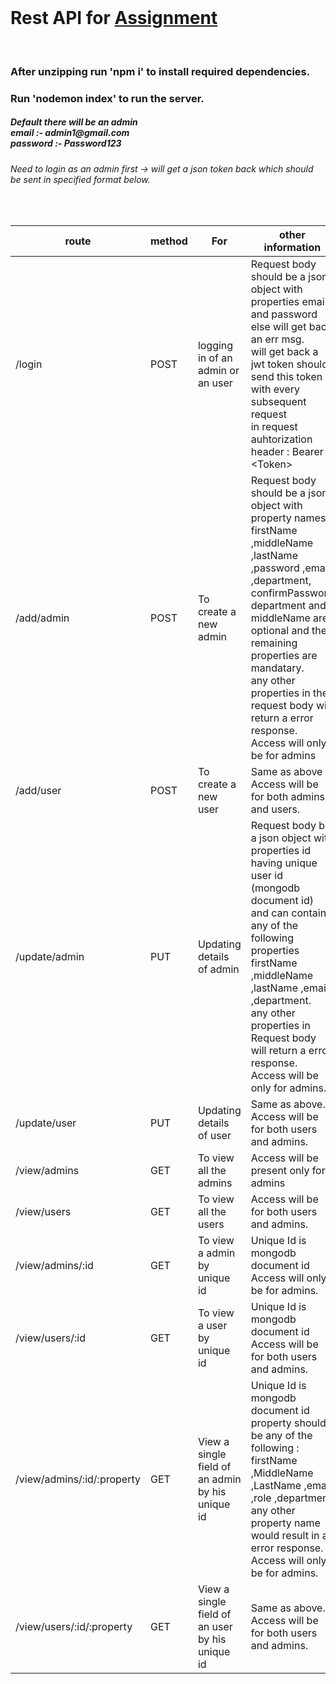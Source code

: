 <!DOCTYPE html>
<html lang="en">

<head>
    <meta charset="UTF-8" />
    <meta http-equiv="X-UA-Compatible" content="IE=edge" />
    <meta name="viewport" content="width=device-width, initial-scale=1.0" />
    <link href="https://cdn.jsdelivr.net/npm/bootstrap@5.2.0/dist/css/bootstrap.min.css" rel="stylesheet"
        integrity="sha384-gH2yIJqKdNHPEq0n4Mqa/HGKIhSkIHeL5AyhkYV8i59U5AR6csBvApHHNl/vI1Bx" crossorigin="anonymous" />
</head>

<body>
    <br/>
    <h1>Rest API for <a href="https://drive.google.com/file/d/114AhDA0rn2jGcwGuN1J8DjVzs9tUyMpm/view?usp=share_link">Assignment</a></h1>
    <br/>
    <h3>After unzipping run 'npm i' to install required dependencies.</h3>
    <h3>Run 'nodemon index' to run the server.</h3>
    <h5>Default there will be an admin
        <br/>
        email :- admin1@gmail.com
        <br/>
        password :- Password123
    </h5>
    <h6>Need to login as an admin first -> will get a json token back which should be sent in specified format below.</h6>
    <br/>
    <table class="table table-striped">
        <thead>
            <th scope="col">route</th>
            <th scope="col">method</th>
            <th scope="col">For</th>
            <th scope="col">other information</th>
        </thead>
        <tbody>
            <tr>
                <td>/login</td>
                <td>POST</td>
                <td>logging in of an admin or an user</td>
                <td>Request body should be a json object with properties email and password else will get back an err msg.
                    <br/>
                    will get back a jwt token should send this token with every subsequent request 
                    <br/>
                    in request auhtorization header : Bearer &ltToken&gt 
                </td>
            </tr>
            <tr>
                <td>/add/admin</td>
                <td>POST</td>
                <td>To create a new admin</td>
                <td>Request body should be a json object with property names : firstName ,middleName ,lastName ,password ,email ,department, confirmPassword
                    <br/>
                    department and middleName are optional and the remaining properties are mandatary.
                    <br/>
                    any other properties in the request body will return a error response.
                    <br/>
                    Access will only be for admins
                </td>
            </tr>
            <tr>
                <td>/add/user</td>
                <td>POST</td>
                <td>To create a new user</td>
                <td>Same as above
                    <br/>
                    Access will be for both admins and users.
                </td>
            </tr>
            <tr>
                <td>/update/admin</td>
                <td>PUT</td>
                <td>Updating details of admin</td>
                <td>Request body be a json object with properties id having unique user id (mongodb document id)
                    <br/> 
                    and can contain any of the following properties
                    firstName ,middleName ,lastName ,email ,department.
                    <br/>
                    any other properties in Request body will return a error response.
                    <br/>
                    Access will be only for admins.
                </td>
            </tr>
            <tr>
                <td>/update/user</td>
                <td>PUT</td>
                <td>Updating details of user</td>
                <td>Same as above.
                    <br/>
                    Access will be for both users and admins.
                </td>
            </tr>
            <tr>
                <td>/view/admins</td>
                <td>GET</td>
                <td>To view all the admins</td>
                <td>Access will be present only for admins</td>
            </tr>
            <tr>
                <td>/view/users</td>
                <td>GET</td>
                <td>To view all the users</td>
                <td>Access will be for both users and admins.</td>
            </tr>
            <tr>
                <td>/view/admins/:id</td>
                <td>GET</td>
                <td>To view a admin by unique id</td>
                <td>Unique Id is mongodb document id
                    <br/>
                    Access will only be for admins.
                </td>
            </tr>
            <tr>
                <td>/view/users/:id</td>
                <td>GET</td>
                <td>To view a user by unique id</td>
                <td>Unique Id is mongodb document id
                    <br />
                    Access will be for both users and admins.
                </td>
            </tr>
            <tr>
                <td>/view/admins/:id/:property</td>
                <td>GET</td>
                <td>View a single field of an admin by his unique id</td>
                <td>Unique Id is mongodb document id 
                    <br/>
                    property should be any of the following : firstName ,MiddleName ,LastName ,email ,role ,department
                    <br/>
                    any other property name would result in a error response.
                    <br/>
                    Access will only be for admins.
                </td>
            </tr>
            <tr>
                <td>/view/users/:id/:property</td>
                <td>GET</td>
                <td>View a single field of an user by his unique id</td>
                <td>Same as above.
                    <br/>
                    Access will be for both users and admins.
                </td>
            </tr>
        </tbody>
    </table>
</body>

</html>
